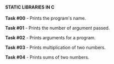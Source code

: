 #### STATIC LIBRARIES IN C

**Task #00** - Prints the program's name.

**Task #01** - Prints the number of argument passed.

**Task #02** - Prints arguments for a program.

**Task #03** - Prints multiplication of two numbers.

**Task #04** - Prints sums of two numbers.